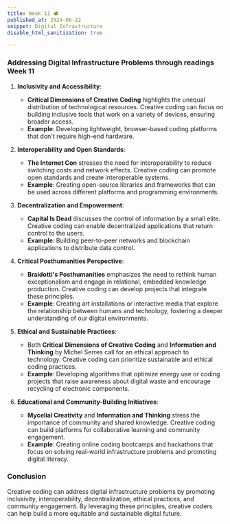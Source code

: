 ```yaml
---
title: Week 11 🕊
published_at: 2024-06-22
snippet: Digital Infrastructure
disable_html_sanitization: true

---
```


### Addressing Digital Infrastructure Problems through readings Week 11

1. **Inclusivity and Accessibility**:
   - **Critical Dimensions of Creative Coding** highlights the unequal distribution of technological resources. Creative coding can focus on building inclusive tools that work on a variety of devices, ensuring broader access.
   - **Example**: Developing lightweight, browser-based coding platforms that don't require high-end hardware.

2. **Interoperability and Open Standards**:
   - **The Internet Con** stresses the need for interoperability to reduce switching costs and network effects. Creative coding can promote open standards and create interoperable systems.
   - **Example**: Creating open-source libraries and frameworks that can be used across different platforms and programming environments.

3. **Decentralization and Empowerment**:
   - **Capital Is Dead** discusses the control of information by a small elite. Creative coding can enable decentralized applications that return control to the users.
   - **Example**: Building peer-to-peer networks and blockchain applications to distribute data control.

4. **Critical Posthumanities Perspective**:
   - **Braidotti's Posthumanities** emphasizes the need to rethink human exceptionalism and engage in relational, embedded knowledge production. Creative coding can develop projects that integrate these principles.
   - **Example**: Creating art installations or interactive media that explore the relationship between humans and technology, fostering a deeper understanding of our digital environments.

5. **Ethical and Sustainable Practices**:
   - Both **Critical Dimensions of Creative Coding** and **Information and Thinking** by Michel Serres call for an ethical approach to technology. Creative coding can prioritize sustainable and ethical coding practices.
   - **Example**: Developing algorithms that optimize energy use or coding projects that raise awareness about digital waste and encourage recycling of electronic components.

6. **Educational and Community-Building Initiatives**:
   - **Mycelial Creativity** and **Information and Thinking** stress the importance of community and shared knowledge. Creative coding can build platforms for collaborative learning and community engagement.
   - **Example**: Creating online coding bootcamps and hackathons that focus on solving real-world infrastructure problems and promoting digital literacy.

### Conclusion

Creative coding can address digital infrastructure problems by promoting inclusivity, interoperability, decentralization, ethical practices, and community engagement. By leveraging these principles, creative coders can help build a more equitable and sustainable digital future.
